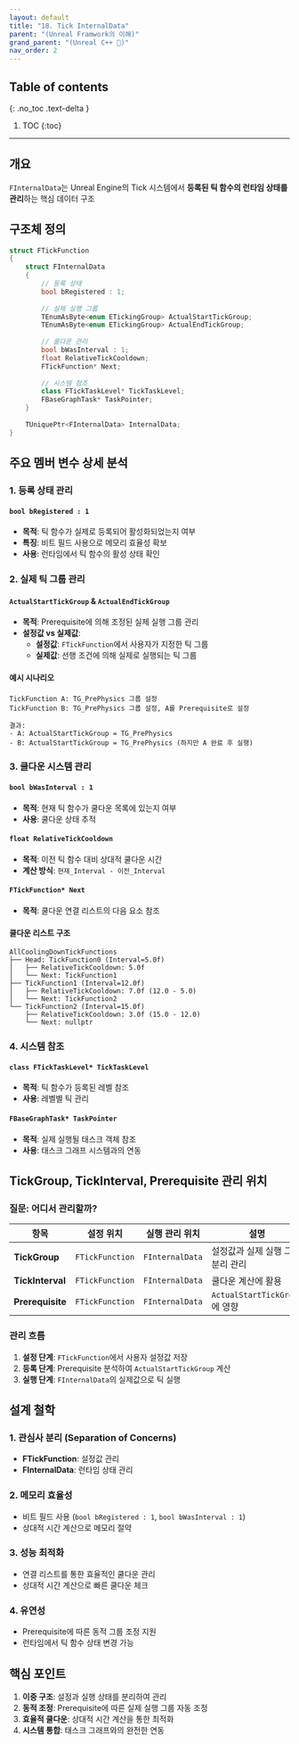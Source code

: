 ```yaml
---
layout: default
title: "18. Tick InternalData"
parent: "(Unreal Framwork의 이해)"
grand_parent: "(Unreal C++ 🚀)"
nav_order: 2
---
```


## Table of contents
{: .no_toc .text-delta }

1. TOC
{:toc}

---

## 개요

`FInternalData`는 Unreal Engine의 Tick 시스템에서 **등록된 틱 함수의 런타임 상태를 관리**하는 핵심 데이터 구조

## 구조체 정의

```cpp
struct FTickFunction
{	
    struct FInternalData
    {
        // 등록 상태
        bool bRegistered : 1;
        
        // 실제 실행 그룹
        TEnumAsByte<enum ETickingGroup> ActualStartTickGroup;
        TEnumAsByte<enum ETickingGroup> ActualEndTickGroup;
        
        // 쿨다운 관리
        bool bWasInterval : 1;
        float RelativeTickCooldown;
        FTickFunction* Next;
        
        // 시스템 참조
        class FTickTaskLevel* TickTaskLevel;
        FBaseGraphTask* TaskPointer;
    }
    
    TUniquePtr<FInternalData> InternalData;
}
```

## 주요 멤버 변수 상세 분석

### 1. 등록 상태 관리

#### `bool bRegistered : 1`
- **목적**: 틱 함수가 실제로 등록되어 활성화되었는지 여부
- **특징**: 비트 필드 사용으로 메모리 효율성 확보
- **사용**: 런타임에서 틱 함수의 활성 상태 확인

### 2. 실제 틱 그룹 관리

#### `ActualStartTickGroup` & `ActualEndTickGroup`
- **목적**: Prerequisite에 의해 조정된 실제 실행 그룹 관리
- **설정값 vs 실제값**:
  - **설정값**: `FTickFunction`에서 사용자가 지정한 틱 그룹
  - **실제값**: 선행 조건에 의해 실제로 실행되는 틱 그룹

#### 예시 시나리오
```
TickFunction A: TG_PrePhysics 그룹 설정
TickFunction B: TG_PrePhysics 그룹 설정, A를 Prerequisite로 설정

결과:
- A: ActualStartTickGroup = TG_PrePhysics
- B: ActualStartTickGroup = TG_PrePhysics (하지만 A 완료 후 실행)
```

### 3. 쿨다운 시스템 관리

#### `bool bWasInterval : 1`
- **목적**: 현재 틱 함수가 쿨다운 목록에 있는지 여부
- **사용**: 쿨다운 상태 추적

#### `float RelativeTickCooldown`
- **목적**: 이전 틱 함수 대비 상대적 쿨다운 시간
- **계산 방식**: `현재_Interval - 이전_Interval`

#### `FTickFunction* Next`
- **목적**: 쿨다운 연결 리스트의 다음 요소 참조

#### 쿨다운 리스트 구조
```
AllCoolingDownTickFunctions
├── Head: TickFunction0 (Interval=5.0f)
│   ├── RelativeTickCooldown: 5.0f
│   └── Next: TickFunction1
├── TickFunction1 (Interval=12.0f)
│   ├── RelativeTickCooldown: 7.0f (12.0 - 5.0)
│   └── Next: TickFunction2
└── TickFunction2 (Interval=15.0f)
    ├── RelativeTickCooldown: 3.0f (15.0 - 12.0)
    └── Next: nullptr
```

### 4. 시스템 참조

#### `class FTickTaskLevel* TickTaskLevel`
- **목적**: 틱 함수가 등록된 레벨 참조
- **사용**: 레벨별 틱 관리

#### `FBaseGraphTask* TaskPointer`
- **목적**: 실제 실행될 태스크 객체 참조
- **사용**: 태스크 그래프 시스템과의 연동

## TickGroup, TickInterval, Prerequisite 관리 위치

### 질문: 어디서 관리할까?

| 항목 | 설정 위치 | 실행 관리 위치 | 설명 |
|------|-----------|----------------|------|
| **TickGroup** | `FTickFunction` | `FInternalData` | 설정값과 실제 실행 그룹 분리 관리 |
| **TickInterval** | `FTickFunction` | `FInternalData` | 쿨다운 계산에 활용 |
| **Prerequisite** | `FTickFunction` | `FInternalData` | `ActualStartTickGroup`에 영향 |

### 관리 흐름
1. **설정 단계**: `FTickFunction`에서 사용자 설정값 저장
2. **등록 단계**: Prerequisite 분석하여 `ActualStartTickGroup` 계산
3. **실행 단계**: `FInternalData`의 실제값으로 틱 실행

## 설계 철학

### 1. 관심사 분리 (Separation of Concerns)
- **FTickFunction**: 설정값 관리
- **FInternalData**: 런타임 상태 관리

### 2. 메모리 효율성
- 비트 필드 사용 (`bool bRegistered : 1`, `bool bWasInterval : 1`)
- 상대적 시간 계산으로 메모리 절약

### 3. 성능 최적화
- 연결 리스트를 통한 효율적인 쿨다운 관리
- 상대적 시간 계산으로 빠른 쿨다운 체크

### 4. 유연성
- Prerequisite에 따른 동적 그룹 조정 지원
- 런타임에서 틱 함수 상태 변경 가능

## 핵심 포인트

1. **이중 구조**: 설정과 실행 상태를 분리하여 관리
2. **동적 조정**: Prerequisite에 따른 실제 실행 그룹 자동 조정
3. **효율적 쿨다운**: 상대적 시간 계산을 통한 최적화
4. **시스템 통합**: 태스크 그래프와의 완전한 연동

